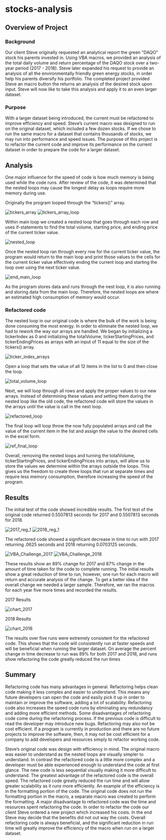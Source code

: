 # stocks-analysis

## Overview of Project

### Background

Our client Steve originally requested an analytical report the green "DAQO" stock his parents invested in. Using VBA macros, we provided an analysis of the total daily volume and return percentage of the DAQO stock over a two-year period (2017 - 2018). Steve later expanded his request to provide an analysis of all the environmentally friendly green energy stocks, in order help his parents diversify his portfolio. The completed project provided Steve an macro button the returns an analysis of the desired stock upon input. Steve will now like to take this analysis and apply it to an even larger dataset.

### Purpose

With a larger dataset being introduced, the current must be refactored to improve efficiency and speed. Steve’s current macro was designed to run on the original dataset, which included a few dozen stocks. If we chose to run the same macro for a dataset that contains thousands of stocks, we may run into performance and speed issues. The purpose of this project is to refactor the current code and improve its performance on the current dataset in order to prepare the code for a larger dataset.

## Analysis

One major influence for the speed of code is how much memory is being used while the code runs. After review of the code, it was determined that the nested loops may cause the longest delay as loops require more memory during use.

Originally the program looped through the “tickers()” array.

![tickers_array](https://github.com/JoseEspinosaTello/stocks-analysis/blob/main/Recources/tickers_array.png?raw=true)
![tickers_array_loop](https://github.com/JoseEspinosaTello/stocks-analysis/blob/main/Recources/tickers_array_loop.png?raw=true)

Within main loop we created a nested loop that goes through each row and uses if-statements to find the total volume, starting price, and ending price of the current ticker value.

![nested_loop](https://github.com/JoseEspinosaTello/stocks-analysis/blob/main/Recources/nested_loop.png?raw=true)

Once the nested loop ran through every row for the current ticker value, the program would return to the main loop and print those values to the cells for the current ticker value effectively ending the current loop and starting the loop over using the next ticker value.

![end_main_loop](https://github.com/JoseEspinosaTello/stocks-analysis/blob/main/Recources/end_main_loop.png?raw=true)

As the program stores data and runs through the nest loop, it is also running and storing data from the main loop. Therefore, the nested loops are where an estimated high consumption of memory would occur. 

### Refactored code

The nested loop in our original code is where the bulk of the work is being done consuming the most energy. In order to eliminate the nested loop, we had to rework the way our arrays are handled. 
We began by initializing a tickerIndex as 0 and initializing the totalVolume, tickerStartingPrices, and tickerEndingPrices as arrays with an input of 11 equal to the size of the tickers() array.

![ticker_index_arrays](https://github.com/JoseEspinosaTello/stocks-analysis/blob/main/Recources/ticker_index_arrays.png?raw=true)

Open a loop that sets the value of all 12 items in the list to 0 and then close the loop.

![total_volume_loop](https://github.com/JoseEspinosaTello/stocks-analysis/blob/main/Recources/total_volume_loop.png?raw=true)

Next, we will loop through all rows and apply the proper values to our new arrays. Instead of determining these values and setting them during the nested loop like the old code, the refactored code will store the values in the arrays until the value is call in the next loop.

![refactored_loop](https://github.com/JoseEspinosaTello/stocks-analysis/blob/main/Recources/refactored_loop.png?raw=true)

The final loop will loop throw the now fully populated arrays and call the value of the current item in the list and assign the value to the desired cells in the excel form.

![ref_final_loop](https://github.com/JoseEspinosaTello/stocks-analysis/blob/main/Recources/ref_final_loop.png?raw=true)

Overall, removing the nested loops and turning the totalVolume, tickerStartingPrices, and tickerEndingPrices into arrays, will allow us to store the values we determine within the arrays outside the loops. This gives us the freedom to create three loops that run at separate times and require less memory consumption, therefore increasing the speed of the program.

## Results

The initial test of the code showed incredible results. The first test of the original code returned 0.5507813 seconds for 2017 and 0.5507813 seconds for 2018.

![2017_reg_1](https://github.com/JoseEspinosaTello/stocks-analysis/blob/main/Recources/2017_reg_1.png?raw=true) ![2018_reg_1](https://github.com/JoseEspinosaTello/stocks-analysis/blob/main/Recources/2018_reg_1?raw=true)

The refactored code showed a significant decrease in time to run with 2017 returning .0625 seconds and 2018 returning 0.0703125 seconds.

![VBA_Challenge_2017](https://github.com/JoseEspinosaTello/stocks-analysis/blob/main/Recources/VBA_Challenge_2017.png?raw=true) ![VBA_Challenge_2018](https://github.com/JoseEspinosaTello/stocks-analysis/blob/main/Recources/VBA_Challenge_2018.png?raw=true)

These results show an 89% change for 2017 and 87% change in the amount of time taken for the code to complete running. The initial results show a great reduction of time to run, however, one run for each macro will return and accurate analysis of the change. To get a better idea of the overall change we needed a larger sample. Therefore, we ran the macros for each year five more times and recorded the results.

2017 Results

![chart_2017](https://github.com/JoseEspinosaTello/stocks-analysis/blob/main/Recources/chart_2017.png?raw=true) 

2018 Results

![chart_2018](https://github.com/JoseEspinosaTello/stocks-analysis/blob/main/Recources/chart_2018.png?raw=true)

The results over five runs were extremely consistent for the refactored code. This shows that the code will consistently run at faster speeds and will be beneficial when running the larger dataset. On average the percent change in time decrease to run was 89% for both 2017 and 2018, and runs show refactoring the code greatly reduced the run times

## Summary

Refactoring code has many advantages in general. Refactoring helps clean code making it less complex and easier to understand. This means any future developers can open the code and easily pick it up in order to maintain or improve the software, adding a lot of scalability. Refactoring code also increases the speed code runs by eliminating any redundancy and adding more efficient methods. Some disadvantages of refactoring code come during the refactoring process. If the previous code is difficult to read the developer may introduce new bugs. Refactoring may also not be cost efficient. If a program is currently in production and there are no future projects to improve the software, then, it may not be cost efficient for a company to add developers and resources simply to refactor working code.

Steve’s original code was design with efficiency in mind. The original macro was easier to understand as the nested loops are visually simpler to understand. In contrast the refactored code is a little more complex and a developer must be able experienced enough to understand the code at first glance. The new code is less sequential visually making it more difficult to understand. The greatest advantage of the refactored code is the overall speed. The refactored code greatly reduced the run time and will allow greater scalability as it runs more efficiently. An example of the efficiency is in the formatting portion of the code. The original code does not run the formatting portion in the macro, a separate macro was created to perform the formatting. A major disadvantage to refactored code was the time and resources spent refactoring the code. In order to refactor the code our client Steve ordered a new project which increased his costs. In the end Steve may decide that the benefits did not out way the costs. Overall refactoring code is always beneficial, and the significant reduction in run time will greatly improve the efficiency of the macro when run on a larger dataset.